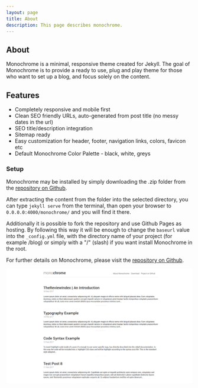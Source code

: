 ```yaml
---
layout: page
title: About
description: This page describes monochrome.
---
```

## About
Monochrome is a minimal, responsive theme created for Jekyll. The goal of Monochrome is to provide a ready to use, plug and play theme for those who want to set up a blog, and focus solely on the content.

## Features

- Completely responsive and mobile first
- Clean SEO friendly URLs, auto-generated from post title (no messy dates in the url)
- SEO title/description integration
- Sitemap ready
- Easy customization for header, footer, navigation links, colors, favicon etc
- Default Monochrome Color Palette - black, white, greys

### Setup

Monochrome may be installed by simply downloading the .zip folder from the [repository on Github](https://github.com/thereviewindex/monochrome/archive/master.zip).

After extracting the content from the folder into the selected directory, you can type ``jekyll serve`` from the terminal, than open your browser to ``0.0.0.0:4000/monochrome/`` and you will find it there.

Additionally it is possible to fork the repository and use Github Pages as hosting. By following this way it will be enough to change the ``baseurl`` value into the ``_config.yml`` file, with the directory name of your project (for example /blog) or simply with a "/" (slash) if you want install Monochrome in the root. 



For further details on Monochrome, please visit the [repository on Github](https://github.com/thereviewindex/monochrome/).

![Monochrome](img/monochrome01.png "monochrome")



